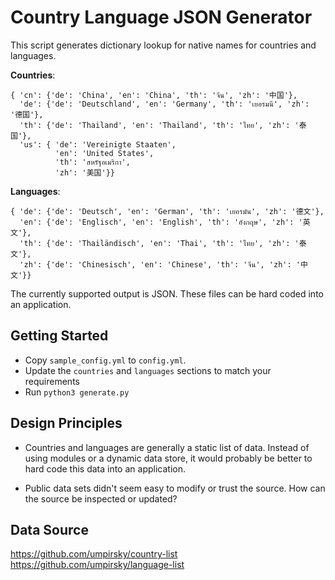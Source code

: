 # Country Language JSON Generator

This script generates dictionary lookup for native names for countries and languages.

**Countries**:
```
{ 'cn': {'de': 'China', 'en': 'China', 'th': 'จีน', 'zh': '中国'},
  'de': {'de': 'Deutschland', 'en': 'Germany', 'th': 'เยอรมนี', 'zh': '德国'},
  'th': {'de': 'Thailand', 'en': 'Thailand', 'th': 'ไทย', 'zh': '泰国'},
  'us': { 'de': 'Vereinigte Staaten',
          'en': 'United States',
          'th': 'สหรัฐอเมริกา',
          'zh': '美国'}}
```

**Languages**:
```
{ 'de': {'de': 'Deutsch', 'en': 'German', 'th': 'เยอรมัน', 'zh': '德文'},
  'en': {'de': 'Englisch', 'en': 'English', 'th': 'อังกฤษ', 'zh': '英文'},
  'th': {'de': 'Thailändisch', 'en': 'Thai', 'th': 'ไทย', 'zh': '泰文'},
  'zh': {'de': 'Chinesisch', 'en': 'Chinese', 'th': 'จีน', 'zh': '中文'}}
```

The currently supported output is JSON. These files can be hard coded into an application.


## Getting Started

- Copy `sample_config.yml` to `config.yml`. 
- Update the `countries` and `languages` sections to match your requirements
- Run `python3 generate.py`


## Design Principles

- Countries and languages are generally a static list of data. Instead of using modules or a dynamic data store, it would probably be better to hard code this data into an application. 

- Public data sets didn't seem easy to modify or trust the source. How can the source be inspected or updated? 


## Data Source

https://github.com/umpirsky/country-list
https://github.com/umpirsky/language-list


